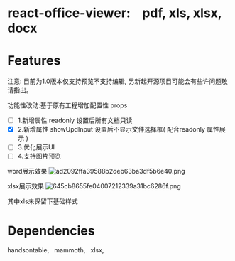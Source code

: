 
# react-office-viewer:    pdf, xls, xlsx, docx
# Features
注意: 目前为1.0版本仅支持预览不支持编辑, 另新起开源项目可能会有些许问题敬请指出。

功能性改动:基于原有工程增加配置性 props
* [ ] 1.新增属性 readonly 设置后所有文档只读
* [x] 2.新增属性 showUpdInput 设置后不显示文件选择框( 配合readonly 属性展示 )
* [ ] 3.优化展示UI
* [ ] 4.支持图片预览

word展示效果
![ad2092ffa39588b2deb63ba3df5b6e40.png](en-resource://database/29054:0)

xlsx展示效果
![645cb8655fe04007212339a31bc6286f.png](en-resource://database/29056:0)

其中xls未保留下基础样式

# Dependencies
handsontable,  
mammoth,  
xlsx,

